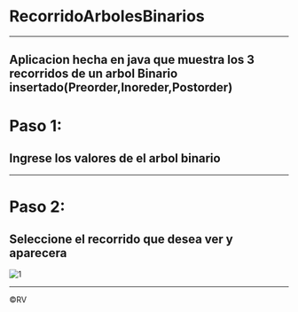 # RecorridoArbolesBinarios
---
Aplicacion hecha en java que muestra los 3 recorridos de un arbol Binario insertado(Preorder,Inoreder,Postorder)
---
# Paso 1:
## Ingrese los valores de el arbol binario
---
# Paso 2:
## Seleccione el recorrido que desea ver y aparecera

![1](https://user-images.githubusercontent.com/55126792/109862028-9461be80-7c25-11eb-8a9e-f302e5d02bbc.PNG)

---
&copy;RV
